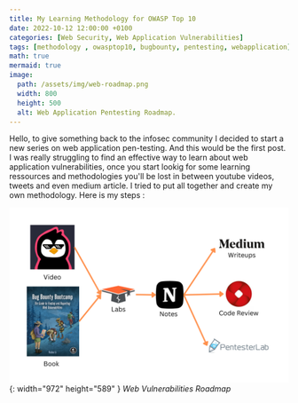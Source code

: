 ```yaml
---
title: My Learning Methodology for OWASP Top 10
date: 2022-10-12 12:00:00 +0100
categories: [Web Security, Web Application Vulnerabilities]
tags: [methodology , owasptop10, bugbounty, pentesting, webapplication]     # TAG names should always be lowercase
math: true
mermaid: true
image:
  path: /assets/img/web-roadmap.png
  width: 800
  height: 500
  alt: Web Application Pentesting Roadmap.
---
```

Hello, to give something back to the infosec community  I decided to start a new series on web application pen-testing. And this would be the first post.
I was really struggling to find an effective way to learn about web application vulnerabilities, once you start lookig for some learning ressources and methodologies you'll be lost in between youtube videos, tweets and even medium article. I tried to put all together and create my own methodology. Here is my steps :

![Desktop View](/assets/img/web-roadmap.png){: width="972" height="589" }
_Web Vulnerabilities Roadmap_





